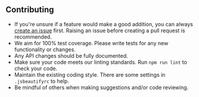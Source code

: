 ## Contributing

* If you're unsure if a feature would make a good addition, you can always [create an issue](https://github.com/bbc/flashheart/issues/new) first. Raising an issue before creating a pull request is recommended. 
* We aim for 100% test coverage. Please write tests for any new functionality or changes.
* Any API changes should be fully documented.
* Make sure your code meets our linting standards. Run `npm run lint` to check your code.
* Maintain the existing coding style. There are some settings in `.jsbeautifyrc` to help.
* Be mindful of others when making suggestions and/or code reviewing.
